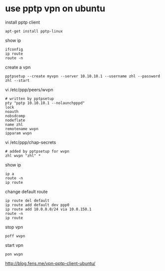 # use pptp vpn on ubuntu
install pptp client

    apt-get install pptp-linux

show ip 

    ifconfig
    ip route 
    route -n

create a vpn 

    pptpsetup --create myvpn --server 10.10.10.1 --username zhl --password zhl --start

vi /etc/ppp/peers/wvpn

    # written by pptpsetup
    pty "pptp 10.10.10.1 --nolaunchpppd"
    lock
    noauth
    nobsdcomp
    nodeflate
    name zhl
    remotename wvpn
    ipparam wvpn

vi /etc/ppp/chap-secrets

    # added by pptpsetup for wvpn
    zhl wvpn "zhl" *

show ip 

    ip a 
    route -n 
    ip route 

change default route 

    ip route del default 
    ip route add default dev ppp0
    ip route add 10.0.0.0/24 via 10.0.150.1
    route -n 
    ip route 

stop vpn 

    poff wvpn

start vpn
    
    pon wvpn

http://blog.fens.me/vpn-pptp-client-ubuntu/
